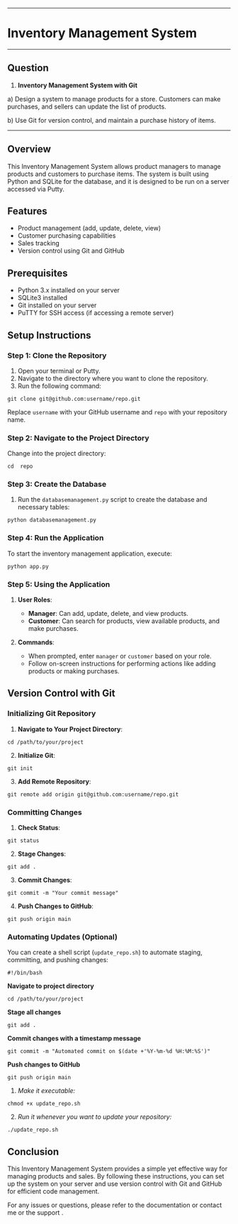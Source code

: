 ------------------------------------------------------------------------------------------------------------------------------------
# Inventory Management System
------------------------------------------------------------------------------------------------------------------------------------
## Question ##

1. **Inventory Management System with Git**
   
a) Design a system to manage products for a store. Customers can make purchases, and
sellers can update the list of products.

b) Use Git for version control, and maintain a purchase history of items.

----------------------------------------------------------------------------------------------------------------------------------------
## Overview

This Inventory Management System allows product managers to manage products and customers to purchase items. The system is built using Python and SQLite for the database, and it is designed to be run on a server accessed via Putty. 

## Features

- Product management (add, update, delete, view)
- Customer purchasing capabilities
- Sales tracking
- Version control using Git and GitHub

## Prerequisites

- Python 3.x installed on your server
- SQLite3 installed
- Git installed on your server
- PuTTY for SSH access (if accessing a remote server)

## Setup Instructions

### Step 1: Clone the Repository

1. Open your terminal or Putty.
2. Navigate to the directory where you want to clone the repository.
3. Run the following command:
```
git clone git@github.com:username/repo.git
```
Replace `username` with your GitHub username and `repo` with your repository name.

### Step 2: Navigate to the Project Directory

Change into the project directory:
```
cd  repo
```

### Step 3: Create the Database

1. Run the `databasemanagement.py` script to create the database and necessary tables:
```
python databasemanagement.py
```

### Step 4: Run the Application

To start the inventory management application, execute:
```
python app.py
```

### Step 5: Using the Application

1. **User Roles**:
   - **Manager**: Can add, update, delete, and view products.
   - **Customer**: Can search for products, view available products, and make purchases.

2. **Commands**:
   - When prompted, enter `manager` or `customer` based on your role.
   - Follow on-screen instructions for performing actions like adding products or making purchases.

## Version Control with Git

### Initializing Git Repository

1. **Navigate to Your Project Directory**:
```
cd /path/to/your/project
```

2. **Initialize Git**:
```
git init
```

3. **Add Remote Repository**:
```
git remote add origin git@github.com:username/repo.git
```

### Committing Changes

1. **Check Status**:
```
git status
```

2. **Stage Changes**:
```
git add .
```

3. **Commit Changes**:
```
git commit -m "Your commit message"
```
4. **Push Changes to GitHub**:
```
git push origin main
```


### Automating Updates (Optional)

You can create a shell script (`update_repo.sh`) to automate staging, committing, and pushing changes:

```
#!/bin/bash
```

**Navigate to project directory**
```
cd /path/to/your/project
```

**Stage all changes**
```
git add .
```

**Commit changes with a timestamp message**
```
git commit -m "Automated commit on $(date +'%Y-%m-%d %H:%M:%S')"
```

**Push changes to GitHub**
```
git push origin main
```

1. *Make it executable:*
```
chmod +x update_repo.sh
```

2. *Run it whenever you want to update your repository:*
```
./update_repo.sh
```


## Conclusion

This Inventory Management System provides a simple yet effective way for managing products and sales. By following these instructions, you can set up the system on your server and use version control with Git and GitHub for efficient code management.

For any issues or questions, please refer to the documentation or contact me or the support .
